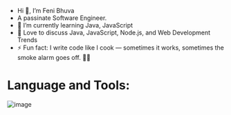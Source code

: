 - Hi 👋, I’m Feni Bhuva
- A passinate Software Engineer.
- 🌱 I’m currently learning Java, JavaScript
- 💬 Love to discuss Java, JavaScript, Node.js, and Web Development Trends
- ⚡ Fun fact: I write code like I cook — sometimes it works, sometimes the smoke alarm goes off. 🚨🍝

# Language and Tools:
![image](https://github.com/user-attachments/assets/8b8268ea-697e-4601-afc9-6466f92bad5f)



